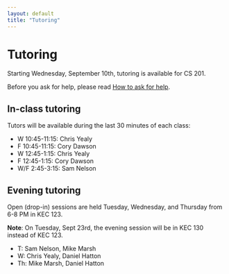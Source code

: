 ```yaml
---
layout: default
title: "Tutoring"
---
```


# Tutoring

Starting Wednesday, September 10th, tutoring is available for CS 201.

Before you ask for help, please read [How to ask for help](http://faculty.ycp.edu/~dhovemey/askingForHelp.html).

## In-class tutoring

Tutors will be available during the last 30 minutes of each class:

* W 10:45-11:15: Chris Yealy
* F 10:45-11:15: Cory Dawson
* W 12:45-1:15: Chris Yealy
* F 12:45-1:15: Cory Dawson
* W/F 2:45-3:15: Sam Nelson

## Evening tutoring

Open (drop-in) sessions are held Tuesday, Wednesday, and Thursday from 6-8 PM in KEC 123.

<div class="callout"><b>Note</b>: On Tuesday, Sept 23rd, the evening session will be in KEC 130 instead of KEC 123.</div>

* T: Sam Nelson, Mike Marsh
* W: Chris Yealy, Daniel Hatton
* Th: Mike Marsh, Daniel Hatton
